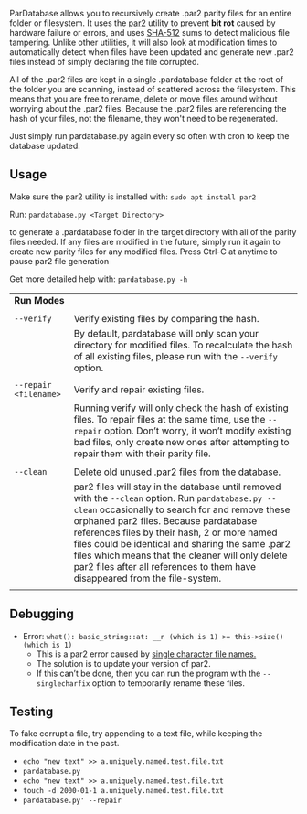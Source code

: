 ﻿ParDatabase allows you to recursively create .par2 parity files for an entire folder or filesystem. It uses the [par2](https://manpages.org/par2) utility to prevent **bit rot** caused by hardware failure or errors, and uses [SHA-512](https://en.wikipedia.org/wiki/SHA-2) sums to detect malicious file tampering. Unlike other utilities, it will also look at modification times to automatically detect when files have been updated and generate new .par2 files instead of simply declaring the file corrupted.

All of the .par2 files are kept in a single .pardatabase folder at the root of the folder you are scanning, instead of scattered across the filesystem. This means that you are free to rename, delete or move files around without worrying about the .par2 files. Because the .par2 files are referencing the hash of your files, not the filename, they won't need to be regenerated.

Just simply run pardatabase.py again every so often with cron to keep the database updated.

## Usage

Make sure the par2 utility is installed with: `sudo apt install par2`

Run: `pardatabase.py <Target Directory>`

to generate a .pardatabase folder in the target directory with all of the parity files needed. If any files are modified in the future, simply run it again to create new parity files for any modified files. Press Ctrl-C at anytime to pause par2 file generation

Get more detailed help with: `pardatabase.py -h`
  

| | |
| :---   | :--- |
| **Run Modes** |    |
| | |
| `--verify ` | Verify existing files by comparing the hash. |
|| By default, pardatabase will only scan your directory for modified files. To recalculate the hash of all existing files, please run with the `--verify` option.|
| | |
| `--repair <filename>` | Verify and repair existing files. |
| | Running verify will only check the hash of existing files. To repair files at the same time, use the `--repair` option. Don’t worry, it won’t modify existing bad files, only create new ones after attempting to repair them with their parity file.|
| | |
| `--clean` | Delete old unused .par2 files from the database. |
| | par2 files will stay in the database until removed with the `--clean` option. Run `pardatabase.py --clean` occasionally to search for and remove these orphaned par2 files. Because pardatabase references files by their hash, 2 or more named files could be identical and sharing the same .par2 files which means that the cleaner will only delete par2 files after all references to them have disappeared from the file-system. |
| | |


## Debugging

  * Error: `what(): basic_string::at: __n (which is 1) >= this->size() (which is 1)`
    - This is a par2 error caused by [single character file names.](https://github.com/Parchive/par2cmdline/issues/145) 
    - The solution is to update your version of par2.
    - If this can’t be done, then you can run the program with the `--singlecharfix` option to temporarily rename these files.

## Testing

To fake corrupt a file, try appending to a text file, while keeping the modification date in the past.


  * `echo "new text" >> a.uniquely.named.test.file.txt`
  * `pardatabase.py`
  * `echo "new text" >> a.uniquely.named.test.file.txt`
  * `touch -d 2000-01-1 a.uniquely.named.test.file.txt`
  * `pardatabase.py' --repair`
